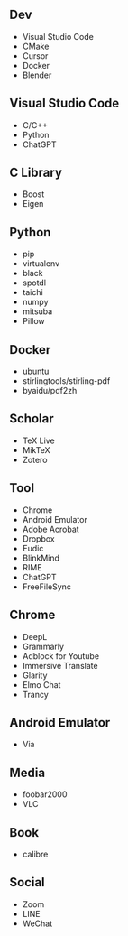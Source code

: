 ## Dev
- Visual Studio Code
- CMake
- Cursor
- Docker
- Blender

## Visual Studio Code
- C/C++
- Python
- ChatGPT

## C Library
- Boost
- Eigen

## Python
- pip
- virtualenv
- black
- spotdl
- taichi
- numpy
- mitsuba
- Pillow

## Docker
- ubuntu
- stirlingtools/stirling-pdf
- byaidu/pdf2zh

## Scholar
- TeX Live
- MikTeX
- Zotero

## Tool
- Chrome
- Android Emulator
- Adobe Acrobat
- Dropbox
- Eudic
- BlinkMind
- RIME
- ChatGPT
- FreeFileSync

## Chrome
- DeepL
- Grammarly
- Adblock for Youtube
- Immersive Translate
- Glarity
- Elmo Chat
- Trancy

## Android Emulator
- Via

## Media
- foobar2000
- VLC

## Book
- calibre

## Social
- Zoom
- LINE
- WeChat
